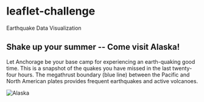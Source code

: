 # leaflet-challenge
Earthquake Data Visualization

## Shake up your summer -- Come visit Alaska!

Let Anchorage be your base camp for experiencing an earth-quaking good time.  This is a snapshot of the quakes you have missed in the last twenty-four hours.  The megathrust boundary (blue line) between the Pacific and North American plates provides frequent earthquakes and active volcanoes.

![Alaska](C:\Users\norma\HDD_Documents\BootCamp\Assignments\17-Mapping-Web\leaflet-challenge\Alaska.PNG)

